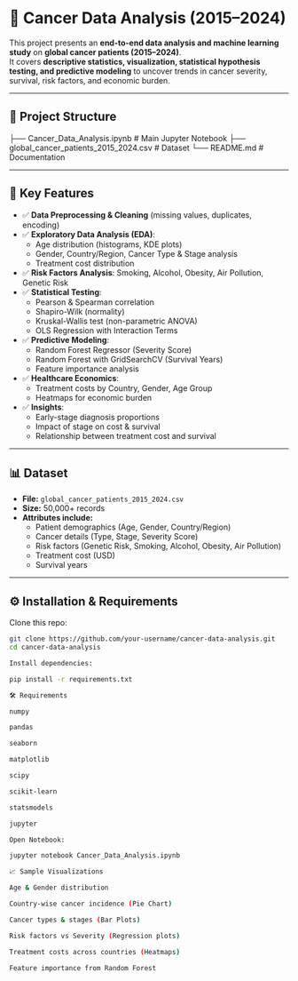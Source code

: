 # 🧬 Cancer Data Analysis (2015–2024)

This project presents an **end-to-end data analysis and machine learning study** on **global cancer patients (2015–2024)**.  
It covers **descriptive statistics, visualization, statistical hypothesis testing, and predictive modeling** to uncover trends in cancer severity, survival, risk factors, and economic burden.

---

## 📂 Project Structure
├── Cancer_Data_Analysis.ipynb # Main Jupyter Notebook
├── global_cancer_patients_2015_2024.csv # Dataset
└── README.md # Documentation


---

## 🚀 Key Features
- ✅ **Data Preprocessing & Cleaning** (missing values, duplicates, encoding)  
- ✅ **Exploratory Data Analysis (EDA)**:  
  - Age distribution (histograms, KDE plots)  
  - Gender, Country/Region, Cancer Type & Stage analysis  
  - Treatment cost distribution  
- ✅ **Risk Factors Analysis**: Smoking, Alcohol, Obesity, Air Pollution, Genetic Risk  
- ✅ **Statistical Testing**:  
  - Pearson & Spearman correlation  
  - Shapiro-Wilk (normality)  
  - Kruskal-Wallis test (non-parametric ANOVA)  
  - OLS Regression with Interaction Terms  
- ✅ **Predictive Modeling**:  
  - Random Forest Regressor (Severity Score)  
  - Random Forest with GridSearchCV (Survival Years)  
  - Feature importance analysis  
- ✅ **Healthcare Economics**:  
  - Treatment costs by Country, Gender, Age Group  
  - Heatmaps for economic burden  
- ✅ **Insights**:  
  - Early-stage diagnosis proportions  
  - Impact of stage on cost & survival  
  - Relationship between treatment cost and survival  

---

## 📊 Dataset
- **File:** `global_cancer_patients_2015_2024.csv`  
- **Size:** 50,000+ records  
- **Attributes include:**  
  - Patient demographics (Age, Gender, Country/Region)  
  - Cancer details (Type, Stage, Severity Score)  
  - Risk factors (Genetic Risk, Smoking, Alcohol, Obesity, Air Pollution)  
  - Treatment cost (USD)  
  - Survival years  

---

## ⚙️ Installation & Requirements

Clone this repo:
```bash
git clone https://github.com/your-username/cancer-data-analysis.git
cd cancer-data-analysis

Install dependencies:

pip install -r requirements.txt

🛠 Requirements

numpy

pandas

seaborn

matplotlib

scipy

scikit-learn

statsmodels

jupyter

Open Notebook:

jupyter notebook Cancer_Data_Analysis.ipynb

📈 Sample Visualizations

Age & Gender distribution

Country-wise cancer incidence (Pie Chart)

Cancer types & stages (Bar Plots)

Risk factors vs Severity (Regression plots)

Treatment costs across countries (Heatmaps)

Feature importance from Random Forest
